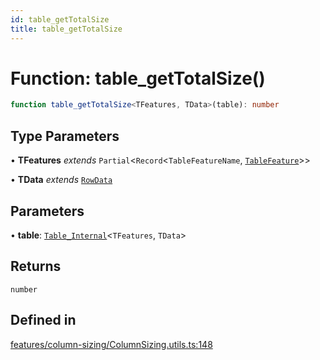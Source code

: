 ```yaml
---
id: table_getTotalSize
title: table_getTotalSize
---
```


# Function: table\_getTotalSize()

```ts
function table_getTotalSize<TFeatures, TData>(table): number
```

## Type Parameters

• **TFeatures** *extends* `Partial`\<`Record`\<`TableFeatureName`, [`TableFeature`](../interfaces/tablefeature.md)\>\>

• **TData** *extends* [`RowData`](../type-aliases/rowdata.md)

## Parameters

• **table**: [`Table_Internal`](../type-aliases/table_internal.md)\<`TFeatures`, `TData`\>

## Returns

`number`

## Defined in

[features/column-sizing/ColumnSizing.utils.ts:148](https://github.com/TanStack/table/blob/main/packages/table-core/src/features/column-sizing/ColumnSizing.utils.ts#L148)
